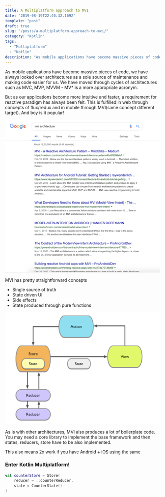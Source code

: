 ```yaml
---
title: A Multiplatform approach to MVI
date: "2019-08-19T22:40:32.169Z"
template: "post"
draft: true
slug: "/posts/a-multiplatform-approach-to-mvi/"
category: "Kotlin"
tags:
  - "Multiplatform"
  - "Kotlin"
description: "As mobile applications have become massive pieces of code, we have always looked over architectures as a sole source of maintenance and making code easier for us. We have moved through cycles of architectures such as MVC, MVP, MVVM - MV* is a more appropriate acronym."
---
```


As mobile applications have become massive pieces of code, we have always looked over architectures as a sole source of maintenance and making code easier for us. We have moved through cycles of architectures such as MVC, MVP, MVVM - MV* is a more appropriate acronym.


But as our applications become more intuitive and faster, a requirement for reactive paradigm has always been felt. This is fulfilled in web through concepts of flux/redux and in mobile through MVI(same concept different target). And boy is it popular!
<br>

![alt-text](/media/mvi-multiplatform-1.png)
<br>

MVI has pretty straightforward concepts

- Single source of truth
- State driven UI
- Side effects
- State produced through pure functions

![alt-text](/media/mvi-multiplatform-2.png)

As is with other architectures, MVI also produces a lot of boilerplate code. You may need a core library to implement the base framework and then states, reducers, store have to be also implemented.


This also means 2x work if you have Android + iOS using the same

### Enter Kotlin Multiplatform!

```kotlin
val counterStore = Store(
    reducer = ::counterReducer,
    state = CounterState()
)
```